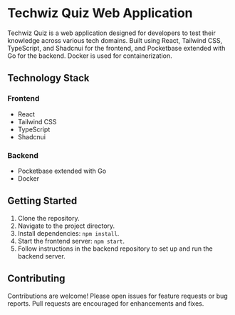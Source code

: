 # Techwiz Quiz Web Application

Techwiz Quiz is a web application designed for developers to test their knowledge across various tech domains. Built using React, Tailwind CSS, TypeScript, and Shadcnui for the frontend, and Pocketbase extended with Go for the backend. Docker is used for containerization.



## Technology Stack

### Frontend
- React
- Tailwind CSS
- TypeScript
- Shadcnui

### Backend
- Pocketbase extended with Go
- Docker

## Getting Started

1. Clone the repository.
2. Navigate to the project directory.
3. Install dependencies: `npm install`.
4. Start the frontend server: `npm start`.
5. Follow instructions in the backend repository to set up and run the backend server.

## Contributing

Contributions are welcome! Please open issues for feature requests or bug reports. Pull requests are encouraged for enhancements and fixes.
 